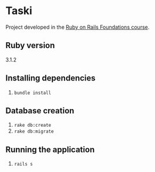 # Taski

Project developed in the [Ruby on Rails Foundations course](https://www.udemy.com/course/how-to-learn-ruby-on-rails/).

## Ruby version

3.1.2

## Installing dependencies

1. `bundle install`

## Database creation

1. `rake db:create`
2. `rake db:migrate`

## Running the application

1. `rails s`
